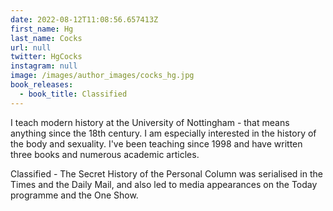 ```yaml
---
date: 2022-08-12T11:08:56.657413Z
first_name: Hg
last_name: Cocks
url: null
twitter: HgCocks
instagram: null
image: /images/author_images/cocks_hg.jpg
book_releases:
  - book_title: Classified
---
```

I teach modern history at the University of Nottingham - that means anything since the 18th century.  I am especially interested in the history of the body and sexuality.  I've been teaching since 1998 and have written three books and numerous academic articles.  

Classified - The Secret History of the Personal Column was serialised in the Times and the Daily Mail, and also led to media appearances on the Today programme and the One Show.